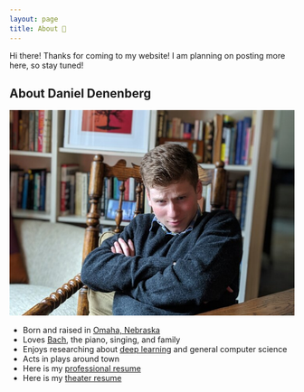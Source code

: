 ```yaml
---
layout: page
title: About 🏸
---
```


<p class="message">
  Hi there! Thanks for coming to my website! I am planning on posting more here, so stay tuned!
</p>

## About Daniel Denenberg

![Daniel Denenberg](assets/dannydenenbergpic1.jpg)



* Born and raised in [Omaha, Nebraska](https://en.wikipedia.org/wiki/Omaha,_Nebraska)
* Loves [Bach](https://en.wikipedia.org/wiki/Johann_Sebastian_Bach), the piano, singing, and family
* Enjoys researching about [deep learning](https://fast.ai) and general computer science
* Acts in plays around town
* Here is my [professional resume](assets/resume.pdf)
* Here is my <a href="assets/DenenbergDanielResume.docx" download>theater resume</a>
